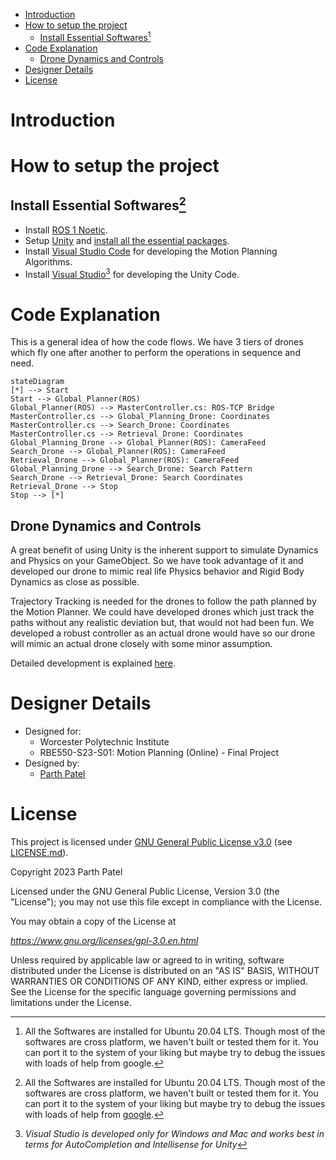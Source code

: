 <!-- TOC -->

- [Introduction](#introduction)
- [How to setup the project](#how-to-setup-the-project)
    - [Install Essential Softwares[^1]](#install-essential-softwares%5E1)
- [Code Explanation](#code-explanation)
    - [Drone Dynamics and Controls](#drone-dynamics-and-controls)
- [Designer Details](#designer-details)
- [License](#license)

<!-- /TOC -->

# Introduction

# How to setup the project

## Install Essential Softwares[^1]

- Install [ROS 1 Noetic](./Docs/Setup%20Guides/Install%20ROS%20Noetic.md).
- Setup [Unity](./Docs/Setup%20Guides/Setup%20Unity.md) and [install all the essential packages](./Docs/Setup%20Guides/Install%20Essential%20Unity%20Packages.md).
- Install [Visual Studio Code](./Docs/VSCode.md) for developing the Motion Planning Algorithms.
- Install [Visual Studio](https://learn.microsoft.com/en-us/visualstudio/gamedev/unity/get-started/getting-started-with-visual-studio-tools-for-unity?pivots=windows)[^2] for developing the Unity Code.

[^1]: All the Softwares are installed for Ubuntu 20.04 LTS. Though most of the softwares are cross platform, we haven't built or tested them for it. You can port it to the system of your liking but maybe try to debug the issues with loads of help from [google](www.google.com).

[^2]:*Visual Studio is developed only for Windows and Mac and works best in terms for AutoCompletion and Intellisense for Unity*

<!-- - Setup [Crazyflie 2.0 in Gazebo](./Docs/Setup%20Guides/Gazebo-Crazyflie.md). -->

# Code Explanation

This is a general idea of how the code flows. We have 3 tiers of drones which fly one after another to perform the operations in sequence and need.

```mermaid
stateDiagram
[*] --> Start
Start --> Global_Planner(ROS)
Global_Planner(ROS) --> MasterController.cs: ROS-TCP Bridge
MasterController.cs --> Global_Planning_Drone: Coordinates
MasterController.cs --> Search_Drone: Coordinates
MasterController.cs --> Retrieval_Drone: Coordinates
Global_Planning_Drone --> Global_Planner(ROS): CameraFeed
Search_Drone --> Global_Planner(ROS): CameraFeed
Retrieval_Drone --> Global_Planner(ROS): CameraFeed
Global_Planning_Drone --> Search_Drone: Search Pattern
Search_Drone --> Retrieval_Drone: Search Coordinates
Retrieval_Drone --> Stop
Stop --> [*]
```


## Drone Dynamics and Controls

A great benefit of using Unity is the inherent support to simulate Dynamics and Physics on your GameObject. So we have took advantage of it and developed our drone to mimic real life Physics behavior and Rigid Body Dynamics as close as possible. 

Trajectory Tracking is needed for the drones to follow the path planned by the Motion Planner. We could have developed drones which just track the paths without any realistic deviation but, that would not had been fun. We developed a robust controller as an actual drone would have so our drone will mimic an actual drone closely with some minor assumption. 

Detailed development is explained [here](./Docs/Code%20Explaination/Drone%20Simulation.md).

<!-- 🥳 _Ladies and Gentlemen!!_ \
🥳 _Hope you have a good day!!_\
🥳 _We are all done with the project here!!_ -->

# Designer Details

- Designed for:
  - Worcester Polytechnic Institute
  - RBE550-S23-S01: Motion Planning (Online) - Final Project
- Designed by:
  - [Parth Patel](mailto:parth.pmech@gmail.com)

# License

This project is licensed under [GNU General Public License v3.0](https://www.gnu.org/licenses/gpl-3.0.en.html) (see [LICENSE.md](LICENSE.md)).

Copyright 2023 Parth Patel

Licensed under the GNU General Public License, Version 3.0 (the "License"); you may not use this file except in compliance with the License.

You may obtain a copy of the License at

_https://www.gnu.org/licenses/gpl-3.0.en.html_

Unless required by applicable law or agreed to in writing, software distributed under the License is distributed on an "AS IS" BASIS, WITHOUT WARRANTIES OR CONDITIONS OF ANY KIND, either express or implied. See the License for the specific language governing permissions and limitations under the License.